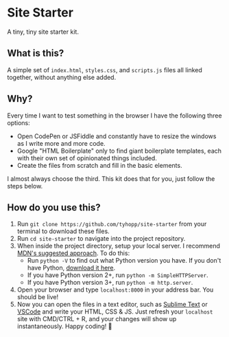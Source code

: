 # Site Starter

A tiny, tiny site starter kit. 

## What is this?

A simple set of `index.html`, `styles.css`, and `scripts.js` files all linked together, without anything else added.

## Why?

Every time I want to test something in the browser I have the following three options:

- Open CodePen or JSFiddle and constantly have to resize the windows as I write more and more code. 
- Google "HTML Boilerplate" only to find giant boilerplate templates, each with their own set of opinionated things included. 
- Create the files from scratch and fill in the basic elements. 

I almost always choose the third. This kit does that for you, just follow the steps below.

## How do you use this?

1. Run `git clone https://github.com/tyhopp/site-starter` from your terminal to download these files. 
2. Run `cd site-starter` to navigate into the project repository.
3. When inside the project directory, setup your local server. I recommend [MDN's suggested approach](https://developer.mozilla.org/en-US/docs/Learn/Common_questions/set_up_a_local_testing_server). To do this:
	- Run `python -V` to find out what Python version you have. If you don't have Python, [download it here](https://www.python.org/downloads/).
	- If you have Python version 2+, run `python -m SimpleHTTPServer`. 
	- If you have Python version 3+, run `python -m http.server`.
4. Open your browser and type `localhost:8000` in your address bar. You should be live!
5. Now you can open the files in a text editor, such as [Sublime Text](https://www.sublimetext.com/) or [VSCode](https://code.visualstudio.com/) and write your HTML, CSS & JS. Just refresh your `localhost` site with CMD/CTRL + R, and your changes will show up instantaneously. Happy coding! 🙌

